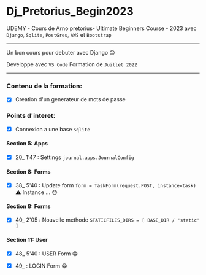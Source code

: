 # Dj_Pretorius_Begin2023

UDEMY - Cours de Arno pretorius- Ultimate Beginners Course - 2023
avec `Django`, `Sqlite`, `PostGres`, `AWS` et `Bootstrap`

---

Un bon cours pour debuter avec Django 😊

Developpe avec `VS Code`
Formation de `Juillet 2022`

---

### Contenu de la formation:
- [x] Creation d'un generateur de mots de passe

### Points d'interet:
- [x] Connexion a une base `Sqlite`



#### Section 5: Apps
- [x] 20_ 1'47 : Settings `journal.apps.JournalConfig`
#### Section 8: Forms
- [x] 38_ 5'40 : Update form `form = TaskForm(request.POST, instance=task)` ⚠️ Instance ... 😯
#### Section 8: Forms
- [x] 40_ 2'05 : Nouvelle methode `STATICFILES_DIRS = [ BASE_DIR / 'static' ]`
#### Section 11: User
- [x] 48_ 5'40 : USER Form 😁
- [x] 49_ : LOGIN Form 😁








